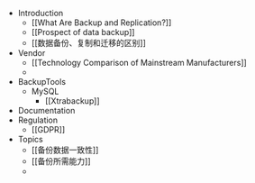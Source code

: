 - Introduction
	- [[What Are Backup and Replication?]]
	- [[Prospect of data backup]]
	- [[数据备份、复制和迁移的区别]]
- Vendor
	- [[Technology Comparison of Mainstream Manufacturers]]
	-
- BackupTools
	- MySQL
		- [[Xtrabackup]]
- Documentation
- Regulation
	- [[GDPR]]
- Topics
	- [[备份数据一致性]]
	- [[备份所需能力]]
	-
